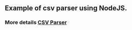 ## Example of csv parser using NodeJS.

### More details [CSV Parser](https://www.npmjs.com/package/csv-parser)
